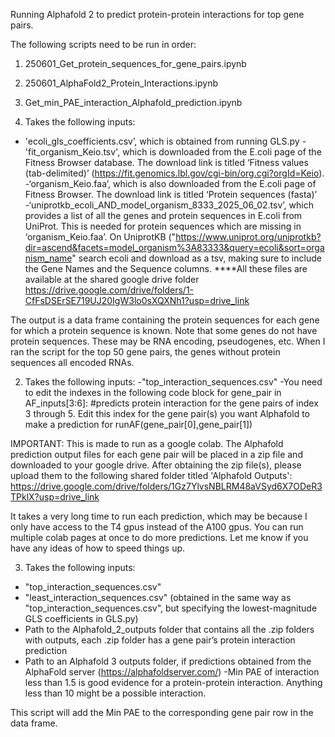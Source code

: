 Running Alphafold 2 to predict protein-protein interactions for top gene pairs.

The following scripts need to be run in order:
1.	250601_Get_protein_sequences_for_gene_pairs.ipynb
2.	250601_AlphaFold2_Protein_Interactions.ipynb
3.	Get_min_PAE_interaction_Alphafold_prediction.ipynb

1. Takes the following inputs:
- 'ecoli_gls_coefficients.csv’, which is obtained from running GLS.py
-'fit_organism_Keio.tsv', which is downloaded from the E.coli page of the Fitness Browser database. The download link is titled ‘Fitness values (tab-delimited)’ (https://fit.genomics.lbl.gov/cgi-bin/org.cgi?orgId=Keio). 
-‘organism_Keio.faa’, which is also downloaded from the E.coli page of Fitness Browser. The download link is titled ‘Protein sequences (fasta)’
-‘uniprotkb_ecoli_AND_model_organism_8333_2025_06_02.tsv’, which provides a list of all the genes and protein sequences in E.coli from UniProt. This is needed for protein sequences which are missing in ‘organism_Keio.faa’. On UniprotKB ("https://www.uniprot.org/uniprotkb?dir=ascend&facets=model_organism%3A83333&query=ecoli&sort=organism_name" search ecoli and download as a tsv, making sure to include the Gene Names and the Sequence columns.
****All these files are available at the shared google drive folder https://drive.google.com/drive/folders/1-CfFsDSErSE719UJ20IgW3lo0sXQXNh1?usp=drive_link 

The output is a data frame containing the protein sequences for each gene for which a protein sequence is known. Note that some genes do not have protein sequences. These may be RNA encoding, pseudogenes, etc. When I ran the script for the top 50 gene pairs, the genes without protein sequences all encoded RNAs.

2. Takes the following inputs:
-"top_interaction_sequences.csv"
-You need to edit the indexes in the following code block 
for gene_pair in AF_inputs[3:6]:   #predicts protein interaction for the gene pairs of index 3 through 5. Edit this index for the gene pair(s) you want Alphafold to make a prediction for
     runAF(gene_pair[0],gene_pair[1])

IMPORTANT: This is made to run as a google colab. The Alphafold prediction output files for each gene pair will be placed in a zip file and downloaded to your google drive. After obtaining the zip file(s), please upload them to the following shared folder titled 'Alphafold Outputs': https://drive.google.com/drive/folders/1Gz7YlvsNBLRM48aVSyd6X7ODeR3TPklX?usp=drive_link

It takes a very long time to run each prediction, which may be because I only have access to the T4 gpus instead of the A100 gpus. You can run multiple colab pages at once to do more predictions. Let me know if you have any ideas of how to speed things up.

3. Takes the following inputs:
- "top_interaction_sequences.csv"
- "least_interaction_sequences.csv" (obtained in the same way as "top_interaction_sequences.csv", but specifying the lowest-magnitude GLS coefficients in GLS.py)
- Path to the Alphafold_2_outputs folder that contains all the .zip folders with outputs, each .zip folder has a gene pair’s protein interaction prediction
- Path to an Alphafold 3 outputs folder, if predictions obtained from the AlphaFold server (https://alphafoldserver.com/)
-Min PAE of interaction less than 1.5 is good evidence for a protein-protein interaction. Anything less than 10 might be a possible interaction.

This script will add the Min PAE to the corresponding gene pair row in the data frame. 

